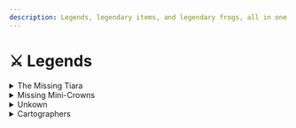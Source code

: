 ```yaml
---
description: Legends, legendary items, and legendary frogs, all in one place...
---
```


# ⚔ Legends

<details>

<summary>The Missing Tiara</summary>

The sharp eyed observer may notice that some of our Notorious Frogs may not quite represent their metadata truly to the naked eye. One such instance is where a subsection of Notorious Frogs were supposed to have a tiara per their metadata, but upon reveal were missing their visual representation of the tiara.&#x20;

Legend has it...the tiaras have been stolen by other inhabitants of Frogland and NewPangea - some for nefarious reasons, some because their drug addled brains believed the tiaras worthy of worship, and some may even have significance to the aethereal realm or 'other' beings...

</details>

<details>

<summary>Missing Mini-Crowns</summary>

Some say that the missing mini-crowns are actually just missing tiaras...they would be wrong. The missing mini-crowns are even more rare than the missing tiaras, with very little known about why they went missing, or where they have gone...

</details>

<details>

<summary>Unkown</summary>

If one goes to investigate into the boosts of the Notorious Frogs especially with their relevance to the Essence token that the Frogs emit (read [this article](https://frogland.medium.com/notorious-frogs-the-essence-of-frogland-afbf7c64781f) if you are unfamiliar), you may notice that some frogs have an 'Unkown' boost. Everything has a reason in Frogland, and Unkown makes appearances time and time again: as the name of the 'Unkown Magicks' bot in charge of all things mystical in the discord, in writings of lore from the community and the team, and in the future.&#x20;

Legend has it...the mystery of the Unkown and all it represents will not only be of importance to the Frogs themselves, but also in the history of NewPangea and how the Others came to discover it, long before the Frogs found that curved device hidden in the woods...

</details>

<details>

<summary>Cartographers</summary>

The Cartographers are a group of frogs who's heroic efforts not only located the destroyed and stolen pieces of the Frogland map, but also managed to repair the map. Their efforts earned themselves the Cartographers role, with benefits only known to themselves. The cartographers consist of: Froggy Fresh, Jack the Ribbit, Radpole, Frogster, Missy Hopalott, Frog Holliday, El Sapo, and Croakius Ptolemy.&#x20;

</details>
